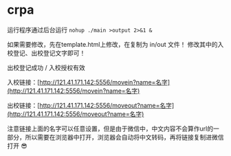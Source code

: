 # crpa

运行程序通过后台运行 `nohup ./main >output 2>&1 & `

如果需要修改，先在template.html上修改，在复制为 in/out 文件！ 修改其中的入校登记、出校登记文字即可！

出校登记成功 / 入校授权有效

入校链接：[http://121.41.171.142:5556/movein?name=名字](http://121.41.171.142:5556/movein?name=名字)

出校链接：[http://121.41.171.142:5556/moveout?name=名字](http://121.41.171.142:5556/moveout?name=名字)

注意链接上面的名字可以任意设置，但是由于微信中，中文内容不会算作url的一部分，所以需要在浏览器中打开，浏览器会自动将中文转码，再将链接复制进微信打开 😎️
